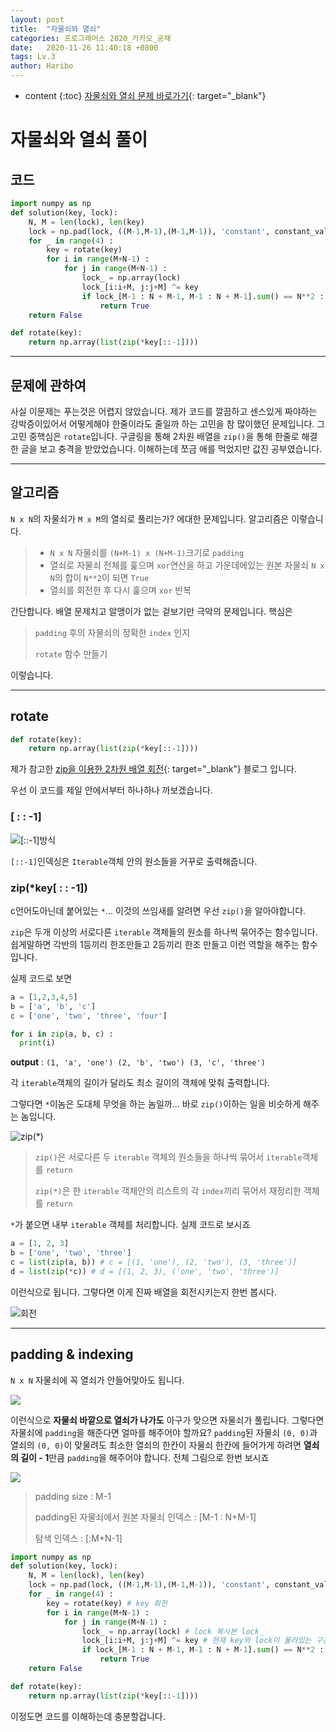```yaml
---
layout: post
title:  "자물쇠와 열쇠"
categories: 프로그래머스 2020_카카오_공채
date:   2020-11-26 11:40:18 +0800
tags: Lv.3
author: Haribo
---
```

* content
{:toc}
[자물쇠와 열쇠 문제 바로가기](https://programmers.co.kr/learn/courses/30/lessons/60059){: target="_blank"}

# 자물쇠와 열쇠 풀이

## 코드

```python
import numpy as np
def solution(key, lock):
    N, M = len(lock), len(key)
    lock = np.pad(lock, ((M-1,M-1),(M-1,M-1)), 'constant', constant_values=0)
    for _ in range(4) :
        key = rotate(key)
        for i in range(M+N-1) :
            for j in range(M+N-1) :
                lock_ = np.array(lock)
                lock_[i:i+M, j:j+M] ^= key
                if lock_[M-1 : N + M-1, M-1 : N + M-1].sum() == N**2 :
                    return True
    return False

def rotate(key):
    return np.array(list(zip(*key[::-1])))
```

****





## 문제에 관하여

사실 이문제는 푸는것은 어렵지 않았습니다. 제가 코드를 깔끔하고 센스있게 짜야하는 강박증이있어서 어떻게해야 한줄이라도 줄일까 하는 고민을 참 많이했던 문제입니다. 그 고민 중핵심은 `rotate`입니다. 구글링을 통해 2차원 배열을 `zip()`을 통해 한줄로 해결한 글을 보고 충격을 받았었습니다. 이해하는데 쪼금 애를 먹었지만 값진 공부였습니다.

****

## 알고리즘

`N x N`의 자물쇠가 `M x M`의 열쇠로 풀리는가? 에대한 문제입니다. 알고리즘은 이렇습니다.

> * `N x N` 자물쇠를 `(N+M-1) x (N+M-1)`크기로 `padding`
> * 열쇠로 자물쇠 전체를 훑으며 `xor`연산을 하고 가운데에있는 원본 자물쇠 `N x N`의 합이 `N**2`이 되면 `True`
> * 열쇠를 회전한 후 다시 훑으며 `xor` 반복

간단합니다. 배열 문제치고 알맹이가 없는 겉보기만 극악의 문제입니다. 핵심은

> `padding` 후의 자물쇠의 정확한 `index` 인지
>
> `rotate` 함수 만들기

이렇습니다.

****

## rotate

```python
def rotate(key):
    return np.array(list(zip(*key[::-1])))
```

제가 참고한 [zip을 이용한 2차원 배열 회전](https://velog.io/@shelly/python-zip-%EC%9C%BC%EB%A1%9C-%EB%B0%B0%EC%97%B4-%ED%9A%8C%EC%A0%84){: target="_blank"} 블로그 입니다.  

우선 이 코드를 제일 안에서부터 하나하나 까보겠습니다.

### [ : : -1]

![[::-1]방식](/images/key_lock/rev_array.png)

`[::-1]`인덱싱은 `Iterable`객체 안의 원소들을 거꾸로 출력해줍니다.  

### zip(*key[ : : -1])

c언어도아닌데 붙어있는  `*`... 이것의 쓰임새를 알려면 우선 `zip()`을 알아야합니다.  

`zip`은 두개 이상의 서로다른 `iterable` 객체들의 원소를 하나씩 묶어주는 함수입니다. 쉽게말하면 각반의 1등끼리 한조만들고 2등끼리 한조 만들고 이런 역할을 해주는 함수입니다.

실제 코드로 보면

```python
a = [1,2,3,4,5]
b = ['a', 'b', 'c']
c = ['one', 'two', 'three', 'four']

for i in zip(a, b, c) :
  print(i)
```

**output** : `(1, 'a', 'one') (2, 'b', 'two') (3, 'c', 'three')`

각 `iterable`객체의 길이가 달라도 최소 길이의 객체에 맞춰 출력합니다.  

그렇다면 `*`이놈은 도대체 무엇을 하는 놈일까... 바로 `zip()`이하는 일을 비슷하게 해주는 놈입니다.

![zip(*)](/images/key_lock/zip_star.png)

> `zip()`은 서로다른 두 `iterable` 객체의 원소들을 하나씩 묶어서 `iterable`객체를 `return`
>
> `zip(*)`은 한 `iterable` 객체안의 리스트의 각 `index`끼리 묶어서 재정리한 객체를 `return`

`*`가 붙으면 내부 `iterable` 객체를 처리합니다. 실제 코드로 보시죠

```python
a = [1, 2, 3]
b = ['one', 'two', 'three']
c = list(zip(a, b)) # c = [(1, 'one'), (2, 'two'), (3, 'three')]
d = list(zip(*c)) # d = [(1, 2, 3), ('one', 'two', 'three')]
```

이런식으로 됩니다. 그렇다면 이게 진짜 배열을 회전시키는지 한번 봅시다.

![회전](/images/key_lock/rotate.gif)

****

## padding & indexing

`N x N` 자물쇠에 꼭 열쇠가 안들어맞아도 됩니다.

![](/images/key_lock/key_lock.png)

이런식으로 **자물쇠 바깥으로 열쇠가 나가도** 아구가 맞으면 자물쇠가 풀립니다. 그렇다면 자물쇠에 `padding`을 해준다면 얼마를 해주어야 할까요? `padding`된 자물쇠 `(0, 0)`과 열쇠의 `(0, 0)`이 맞물려도 최소한 열쇠의 한칸이 자물쇠 한칸에 들어가게 하려면 **열쇠의 길이 - 1**만큼 `padding`을 해주어야 합니다. 전체 그림으로 한번 보시죠

![](/images/key_lock/indexing.png)

> padding size : M-1
>
> padding된 자물쇠에서 원본 자물쇠 인덱스 : [M-1 : N+M-1]
>
> 탐색 인덱스 : [:M+N-1]

```python
import numpy as np
def solution(key, lock):
    N, M = len(lock), len(key)
    lock = np.pad(lock, ((M-1,M-1),(M-1,M-1)), 'constant', constant_values=0) # 0으로 M-1씩 패딩
    for _ in range(4) :
        key = rotate(key) # key 회전
        for i in range(M+N-1) :
            for j in range(M+N-1) :
                lock_ = np.array(lock) # lock 복사본 lock_
                lock_[i:i+M, j:j+M] ^= key # 현재 key와 lock이 물려있는 구간에서의 xor 연산
                if lock_[M-1 : N + M-1, M-1 : N + M-1].sum() == N**2 :
                    return True
    return False

def rotate(key):
    return np.array(list(zip(*key[::-1])))
```

이정도면 코드를 이해하는데 충분할겁니다.
